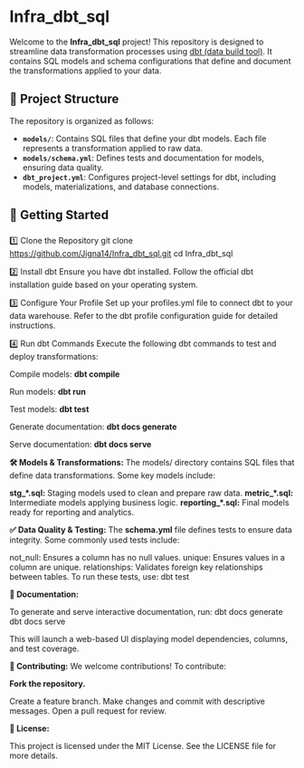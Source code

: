 # Infra_dbt_sql

Welcome to the **Infra_dbt_sql** project! This repository is designed to streamline data transformation processes using [dbt (data build tool)](https://www.getdbt.com/). It contains SQL models and schema configurations that define and document the transformations applied to your data.

## 📂 Project Structure

The repository is organized as follows:

- **`models/`**: Contains SQL files that define your dbt models. Each file represents a transformation applied to raw data.
- **`models/schema.yml`**: Defines tests and documentation for models, ensuring data quality.
- **`dbt_project.yml`**: Configures project-level settings for dbt, including models, materializations, and database connections.

## 🚀 Getting Started

### 
1️⃣ Clone the Repository
git clone https://github.com/Jigna14/Infra_dbt_sql.git
cd Infra_dbt_sql

2️⃣ Install dbt
Ensure you have dbt installed. Follow the official dbt installation guide based on your operating system.

3️⃣ Configure Your Profile
Set up your profiles.yml file to connect dbt to your data warehouse. Refer to the dbt profile configuration guide for detailed instructions.

4️⃣ Run dbt Commands
Execute the following dbt commands to test and deploy transformations:

Compile models:
**dbt compile**

Run models:
**dbt run**

Test models:
**dbt test**

Generate documentation:
**dbt docs generate**

Serve documentation:
**dbt docs serve**


**🛠 Models & Transformations:**
The models/ directory contains SQL files that define data transformations. Some key models include:

**stg_*.sql:** Staging models used to clean and prepare raw data.
**metric_*.sql:** Intermediate models applying business logic.
**reporting_*.sql:** Final models ready for reporting and analytics.

**✅ Data Quality & Testing:**
The **schema.yml** file defines tests to ensure data integrity. Some commonly used tests include:

not_null: Ensures a column has no null values.
unique: Ensures values in a column are unique.
relationships: Validates foreign key relationships between tables.
To run these tests, use:
dbt test

**📖 Documentation:** 

To generate and serve interactive documentation, run:
dbt docs generate
dbt docs serve

This will launch a web-based UI displaying model dependencies, columns, and test coverage.

**📌 Contributing:**
We welcome contributions! To contribute:


**Fork the repository.**

Create a feature branch.
Make changes and commit with descriptive messages.
Open a pull request for review.

**📄 License:**

This project is licensed under the MIT License. See the LICENSE file for more details.
